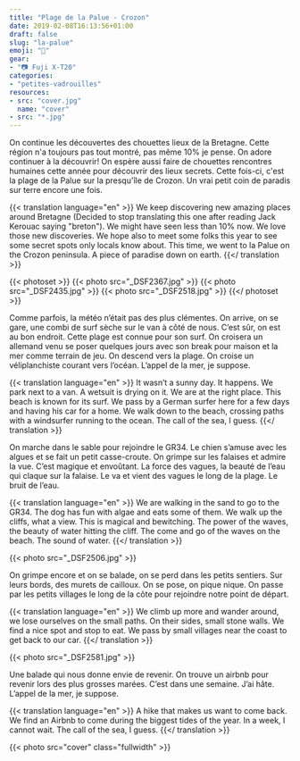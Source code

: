 ```yaml
---
title: "Plage de la Palue - Crozon"
date: 2019-02-08T16:13:56+01:00
draft: false
slug: "la-palue"
emoji: "🌊"
gear:
- "📷 Fuji X-T20"
categories:
- "petites-vadrouilles"
resources:
- src: "cover.jpg"
  name: "cover"
- src: "*.jpg"
---
```

On continue les découvertes des chouettes lieux de la Bretagne. Cette région n'a toujours pas tout montré, pas même 10% je pense. On adore continuer à la découvrir! On espère aussi faire de chouettes rencontres humaines cette année pour découvrir des lieux secrets. Cette fois-ci, c'est la plage de la Palue sur la presqu'île de Crozon. Un vrai petit coin de paradis sur terre encore une fois.

{{< translation language="en" >}}
We keep discovering new amazing places around Bretagne (Decided to stop translating this one after reading Jack Kerouac saying "breton"). We might have seen less than 10% now. We love those new discoveries. We hope also to meet some folks this year to see some secret spots only locals know about. This time, we went to la Palue on the Crozon peninsula. A piece of paradise down on earth. 
{{</ translation >}}

{{< photoset >}}
  {{< photo src="_DSF2367.jpg" >}}
  {{< photo src="_DSF2435.jpg" >}}
  {{< photo src="_DSF2518.jpg" >}}
{{</ photoset >}}

Comme parfois, la météo n’était pas des plus clémentes. On arrive, on se gare, une combi de surf sèche sur le van à côté de nous. C’est sûr, on est au bon endroit. Cette plage est connue pour son surf. On croisera un allemand venu se poser quelques jours avec son break pour maison et la mer comme terrain de jeu. On descend vers la plage. On croise un véliplanchiste courant vers l’océan. L’appel de la mer, je suppose.

{{< translation language="en" >}}
It wasn’t a sunny day. It happens. We park next to a van. A wetsuit is drying on it. We are at the right place. This beach is known for its surf. We pass by a German surfer here for a few days and having his car for a home. We walk down to the beach, crossing paths with a windsurfer running to the ocean. The call of the sea, I guess.
{{</ translation >}}

On marche dans le sable pour rejoindre le GR34. Le chien s’amuse avec les algues et se fait un petit casse-croute. On grimpe sur les falaises et admire la vue. C’est magique et envoûtant. La force des vagues, la beauté de l’eau qui claque sur la falaise. Le va et vient des vagues le long de la plage. Le bruit de l’eau.

{{< translation language="en" >}}
We are walking in the sand to go to the GR34. The dog has fun with algae and eats some of them. We walk up the cliffs, what a view. This is magical and bewitching. The power of the waves, the beauty of water hitting the cliff. The come and go of the waves on the beach. The sound of water.
{{</ translation >}}

{{< photo src="_DSF2506.jpg" >}}

On grimpe encore et on se balade, on se perd dans les petits sentiers. Sur leurs bords, des murets de cailloux. On se pose, on pique nique. On passe par les petits villages le long de la côte pour rejoindre notre point de départ. 

{{< translation language="en" >}}
We climb up more and wander around, we lose ourselves on the small paths. On their sides, small stone walls. We find a nice spot and stop to eat. We pass by small villages near the coast to get back to our car.
{{</ translation >}}

{{< photo src="_DSF2581.jpg" >}}

Une balade qui nous donne envie de revenir. On trouve un airbnb pour revenir lors des plus grosses marées. C’est dans une semaine. J’ai hâte. L’appel de la mer, je suppose.

{{< translation language="en" >}}
A hike that makes us want to come back. We find an Airbnb to come during the biggest tides of the year. In a week, I cannot wait. The call of the sea, I guess.
{{</ translation >}}

{{< photo src="cover" class="fullwidth" >}}
